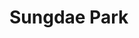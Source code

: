 # Sungdae Park


<!--
### 교육
- 2019.03: 국민대학교 경상대학 경제학과 입학 (2024.08 졸업 예정)

### 주요 활동
- 2019.12~2020.11: 국민대 경상대학 경제연구회 학술국장
- 2021 하계 UROP (학부생 연구 참여 프로그램)
- 2022 하계 UROP
- 2022.07~(진행중): 학생연구원
- 2023.01~2023.12: 데이터분석 동아리 ADaM 회장
- 2024.01~(진행중): ADaM 커리큘럼, 활동 제작 팀장


### 대회 참여 및 수상
- 통계데이터 분석·활용대회 (2021, 참여)
- 제2회 금융 데이터 활용 경진대회 (2022, 본선 진출(코로나19로 인한 본선 기권))
- FSI Data Challenge 2022 (2022, 본선 진출)
- 학부생 연구자 우수성과전 최우수상 (2023, 2022 하계 UROP 성과)
- 2023년 통계데이터 활용대회 (2023, 참여)
- 제3회 금융 데이터 활용 경진대회 (2023, 최우수 수상)

### 연구
-  **'Rules or Intuition: Analysis of Signal from Monetary Policy Decision'**
    - 김현학 교수님(국민대)
    - [Working Paper](files/MPB_statement[03].pdf)
    - [Code Github Repo](https://github.com/psdae/public_bok_statement_01_dtm)
- **'검색 지수를 이용한 거시경제 전망모형 연구'**
    - 김현학 교수님(국민대)
    - [Research Paper](files/비정형_전망모형_V4.pdf)
- **'기후변화 위기의 내러티브 분석과 한국의 미래' 연구과제**
    - 김현학 교수님(국민대), 최봉석 교수님(국민대)
    - Climate Policy Uncertainty Index
    - [Code Github Repo(CPU Index)](https://github.com/psdae/public_cpu_index)
- **'텍스트 마이닝을 이용한 기업 경기 분석 연구' 연구과제**
    - 김현학 교수님(국민대)
- **'빅데이터와 인공지능에 기반한 거시경제 예측모형 개발 연구' 연구과제**
    - 정호용 교수님(서울대), 임종호 교수님(연세대), 김현학 교수님(국민대), 최준연 교수님(세종대)
    - [News Scraper Github Repo](https://github.com/psdae/public_news_scraper)


### 기술 스택
##### 언어
- **Python** (5 years): Pytorch, Pandas, Sklearn, Fastapi, Flask, etc.
- R

##### 소프트웨어, 툴
- IDE: Jupyter, R-Studio, VSCode
- Container: Docker
- DB: PostgreSQL, MongoDB, MinIO(S3)
- OS(server): Ubuntu, Windows Server
- Cloud: OCI(Oracle Cloud Infrastructure), Vultr, AWS

-->


<!--
**psdae/psdae** is a ✨ _special_ ✨ repository because its `README.md` (this file) appears on your GitHub profile.

Here are some ideas to get you started:

- 🔭 I’m currently working on ...
- 🌱 I’m currently learning ...
- 👯 I’m looking to collaborate on ...
- 🤔 I’m looking for help with ...
- 💬 Ask me about ...
- 📫 How to reach me: ...
- 😄 Pronouns: ...
- ⚡ Fun fact: ...
-->
